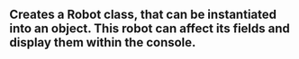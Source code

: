 ## Creates a Robot class, that can be instantiated into an object. This robot can affect its fields and display them within the console.
